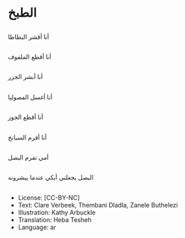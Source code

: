 # الطبخ

##
أنا أقشر البطاطا

##
أنا أقطع الملفوف

##
أنا أبشر الجزر

##
أنا أغسل الفصوليا

##
أنا أقطع الجوز

##
أنا أفرم السبانخ

##
أمي تفرم البصل

##
البصل يجعلني أبكي عندما يبشرونه

##
* License: [CC-BY-NC]
* Text: Clare Verbeek, Thembani Dladla, Zanele Buthelezi
* Illustration: Kathy Arbuckle
* Translation: Heba Tesheh
* Language: ar
